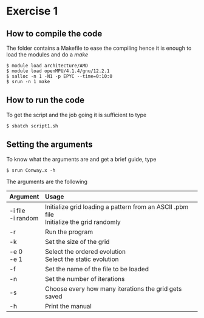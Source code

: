 # Exercise 1 


## How to compile the code
The folder contains a Makefile to ease the compiling hence it is enough to load the modules and do a *make*

    $ module load architecture/AMD
    $ module load openMPU/4.1.4/gnu/12.2.1
    $ salloc -n 1 -N1 -p EPYC --time=0:10:0
    $ srun -n 1 make

## How to run the code
To get the script and the job going it is sufficient to type

    $ sbatch script1.sh

## Setting the arguments
To know what the arguments are and get a brief guide, type
   
    $ srun Conway.x -h
The arguments are the following

| Argument  | Usage  | 
| :------------ |:---------------| 
| -i file <br> -i random | Initialize grid loading a pattern from an ASCII .pbm file <br> Initialize the grid randomly |
| -r      | Run the program  |
| -k <number> | Set the size of the grid |
| -e 0 <br> -e 1 | Select the ordered evolution <br> Select the static evolution |
| -f <filename>| Set the name of the file to be loaded |
| -n <number>|Set the number of iterations|
| -s <number>|Choose every how many iterations the grid gets saved|
| -h|Print the manual|


